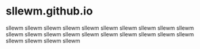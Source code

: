 # sllewm.github.io
sllewm sllewm sllewm sllewm sllewm sllewm sllewm sllewm sllewm sllewm sllewm sllewm sllewm sllewm sllewm sllewm sllewm sllewm sllewm sllewm sllewm sllewm sllewm sllewm
